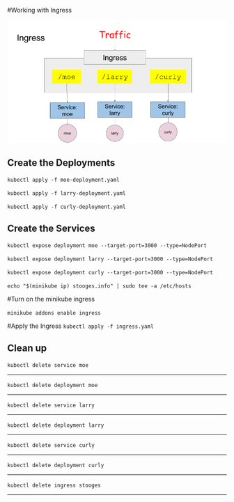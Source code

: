 #Working with Ingress

![Ingress](./images/ingress.png)

## Create the Deployments

`kubectl apply -f moe-deployment.yaml`

`kubectl apply -f larry-deployment.yaml`

`kubectl apply -f curly-deployment.yaml`

## Create the Services
`kubectl expose deployment moe --target-port=3000 --type=NodePort`

`kubectl expose deployment larry --target-port=3000 --type=NodePort`

`kubectl expose deployment curly --target-port=3000 --type=NodePort`

`echo "$(minikube ip) stooges.info" | sudo tee -a /etc/hosts`

#Turn on the minikube ingress

`minikube addons enable ingress`

#Apply the Ingress
`kubectl apply -f ingress.yaml`

## Clean up

`kubectl delete service moe`

------

`kubectl delete deployment moe`

------

`kubectl delete service larry`

------

`kubectl delete deployment larry`

------

`kubectl delete service curly`

------

`kubectl delete deployment curly`

------

`kubectl delete ingress stooges`

------